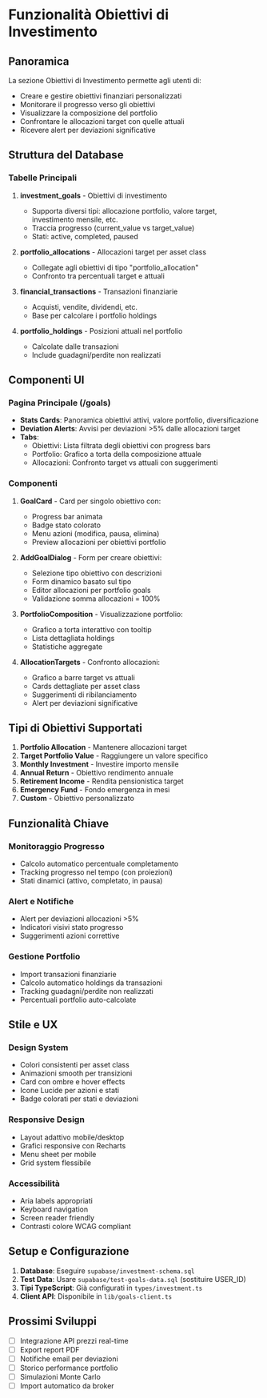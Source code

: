 # Funzionalità Obiettivi di Investimento

## Panoramica

La sezione Obiettivi di Investimento permette agli utenti di:
- Creare e gestire obiettivi finanziari personalizzati
- Monitorare il progresso verso gli obiettivi
- Visualizzare la composizione del portfolio
- Confrontare le allocazioni target con quelle attuali
- Ricevere alert per deviazioni significative

## Struttura del Database

### Tabelle Principali

1. **investment_goals** - Obiettivi di investimento
   - Supporta diversi tipi: allocazione portfolio, valore target, investimento mensile, etc.
   - Traccia progresso (current_value vs target_value)
   - Stati: active, completed, paused

2. **portfolio_allocations** - Allocazioni target per asset class
   - Collegate agli obiettivi di tipo "portfolio_allocation"
   - Confronto tra percentuali target e attuali

3. **financial_transactions** - Transazioni finanziarie
   - Acquisti, vendite, dividendi, etc.
   - Base per calcolare i portfolio holdings

4. **portfolio_holdings** - Posizioni attuali nel portfolio
   - Calcolate dalle transazioni
   - Include guadagni/perdite non realizzati

## Componenti UI

### Pagina Principale (/goals)
- **Stats Cards**: Panoramica obiettivi attivi, valore portfolio, diversificazione
- **Deviation Alerts**: Avvisi per deviazioni >5% dalle allocazioni target
- **Tabs**:
  - Obiettivi: Lista filtrata degli obiettivi con progress bars
  - Portfolio: Grafico a torta della composizione attuale
  - Allocazioni: Confronto target vs attuali con suggerimenti

### Componenti
1. **GoalCard** - Card per singolo obiettivo con:
   - Progress bar animata
   - Badge stato colorato
   - Menu azioni (modifica, pausa, elimina)
   - Preview allocazioni per obiettivi portfolio

2. **AddGoalDialog** - Form per creare obiettivi:
   - Selezione tipo obiettivo con descrizioni
   - Form dinamico basato sul tipo
   - Editor allocazioni per portfolio goals
   - Validazione somma allocazioni = 100%

3. **PortfolioComposition** - Visualizzazione portfolio:
   - Grafico a torta interattivo con tooltip
   - Lista dettagliata holdings
   - Statistiche aggregate

4. **AllocationTargets** - Confronto allocazioni:
   - Grafico a barre target vs attuali
   - Cards dettagliate per asset class
   - Suggerimenti di ribilanciamento
   - Alert per deviazioni significative

## Tipi di Obiettivi Supportati

1. **Portfolio Allocation** - Mantenere allocazioni target
2. **Target Portfolio Value** - Raggiungere un valore specifico
3. **Monthly Investment** - Investire importo mensile
4. **Annual Return** - Obiettivo rendimento annuale
5. **Retirement Income** - Rendita pensionistica target
6. **Emergency Fund** - Fondo emergenza in mesi
7. **Custom** - Obiettivo personalizzato

## Funzionalità Chiave

### Monitoraggio Progresso
- Calcolo automatico percentuale completamento
- Tracking progresso nel tempo (con proiezioni)
- Stati dinamici (attivo, completato, in pausa)

### Alert e Notifiche
- Alert per deviazioni allocazioni >5%
- Indicatori visivi stato progresso
- Suggerimenti azioni correttive

### Gestione Portfolio
- Import transazioni finanziarie
- Calcolo automatico holdings da transazioni
- Tracking guadagni/perdite non realizzati
- Percentuali portfolio auto-calcolate

## Stile e UX

### Design System
- Colori consistenti per asset class
- Animazioni smooth per transizioni
- Card con ombre e hover effects
- Icone Lucide per azioni e stati
- Badge colorati per stati e deviazioni

### Responsive Design
- Layout adattivo mobile/desktop
- Grafici responsive con Recharts
- Menu sheet per mobile
- Grid system flessibile

### Accessibilità
- Aria labels appropriati
- Keyboard navigation
- Screen reader friendly
- Contrasti colore WCAG compliant

## Setup e Configurazione

1. **Database**: Eseguire `supabase/investment-schema.sql`
2. **Test Data**: Usare `supabase/test-goals-data.sql` (sostituire USER_ID)
3. **Tipi TypeScript**: Già configurati in `types/investment.ts`
4. **Client API**: Disponibile in `lib/goals-client.ts`

## Prossimi Sviluppi

- [ ] Integrazione API prezzi real-time
- [ ] Export report PDF
- [ ] Notifiche email per deviazioni
- [ ] Storico performance portfolio
- [ ] Simulazioni Monte Carlo
- [ ] Import automatico da broker